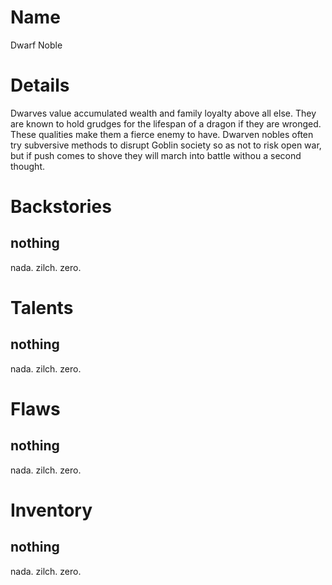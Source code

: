 # Name
Dwarf Noble

# Details
Dwarves value accumulated wealth and family loyalty above all else.  They are known to hold grudges for the lifespan of a dragon if they are wronged.  These qualities make them a fierce enemy to have.  Dwarven nobles often try subversive methods to disrupt Goblin society so as not to risk open war, but if push comes to shove they will march into battle withou a second thought.

# Backstories
## nothing
nada. zilch. zero.

# Talents
## nothing
nada. zilch. zero.

# Flaws
## nothing
nada. zilch. zero.

# Inventory
## nothing
nada. zilch. zero.

